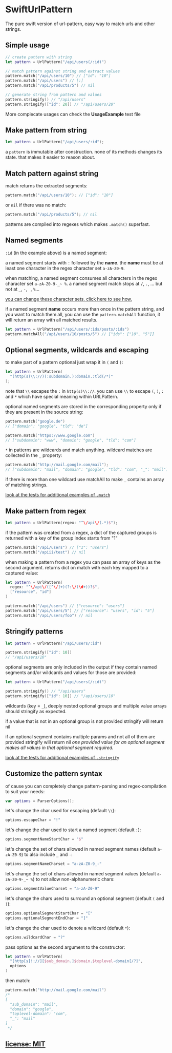 # SwiftUrlPattern

The pure swift version of url-pattern, easy way to match urls and other strings.

## Simple usage

``` swift
// create pattern with string
let pattern = UrlPattern("/api/users(/:id)")

// match pattern against string and extract values
pattern.match("/api/users/10") // ["id": "10"]
pattern.match("/api/users") // [:]
pattern.match("/api/products/5") // nil

// generate string from pattern and values
pattern.stringify() // "/api/users"
pattern.stringify(["id": 20]) // "/api/users/20"
```

More complecate usages can check the **UsageExample** test file

## Make pattern from string

```swift
let pattern = UrlPattern("/api/users/:id");
```

a `pattern` is immutable after construction.
none of its methods changes its state.
that makes it easier to reason about.

## Match pattern against string

match returns the extracted segments:

```swift
pattern.match("/api/users/10"); // ["id": "10"]
```

or `nil` if there was no match:

``` swift
pattern.match("/api/products/5"); // nil
```

patterns are compiled into regexes which makes `.match()` superfast.

## Named segments

`:id` (in the example above) is a named segment:

a named segment starts with `:` followed by the **name**.
the **name** must be at least one character in the regex character set `a-zA-Z0-9`.

when matching, a named segment consumes all characters in the regex character set
`a-zA-Z0-9-_~ %`.
a named segment match stops at `/`, `.`, ... but not at `_`, `-`, ` `, `%`...

[you can change these character sets. click here to see how.](#Customize-the-pattern-syntax)

if a named segment **name** occurs more than once in the pattern string,
and you want to match them all, you can use the `pattern.matchAll` function,
it will return an array with all matched results.
    
```swift
let pattern = UrlPattern("/api/users/:ids/posts/:ids")
pattern.matchAll("/api/users/10/posts/5") // ["ids": ["10", "5"]]
```

## Optional segments, wildcards and escaping

to make part of a pattern optional just wrap it in `(` and `)`:

```swift
let pattern = UrlPattern(
  "(http(s)\\://)(:subdomain.):domain.:tld(/*)"
);
```

note that `\\` escapes the `:` in `http(s)\\://`.
you can use `\\` to escape `(`, `)`, `:` and `*` which have special meaning within
URLPattern.

optional named segments are stored in the corresponding property only if they are present in the source string:

```swift
pattern.match("google.de")
// ["domain": "google", "tld": "de"]
```

```swift
pattern.match("https://www.google.com")
// ["subdomain": "www", "domain": "google", "tld": "com"]
```

`*` in patterns are wildcards and match anything.
wildcard matches are collected in the `_` property:

```swift
pattern.match("http://mail.google.com/mail");
// ["subdomain": "mail", "domain": "google", "tld": "com", "_": "mail"]
```

if there is more than one wildcard use matchAll to make `_` contains an array of matching strings.

[look at the tests for additional examples of `.match`](Tests/URLPatternTests/MatchFixtures.swift)

## Make pattern from regex

```swift
let pattern = UrlPattern(regex: "^\/api\/(.*)$");
```

if the pattern was created from a regex, a dict of the captured groups is returned with a key of the group index starts from "1"

```swift
pattern.match("/api/users") // ["1": "users"]
pattern.match("/apiii/test") // nil
```

when making a pattern from a regex
you can pass an array of keys as the second argument.
returns dict on match with each key mapped to a captured value:

```swift
let pattern = UrlPattern(
  regex: "^\/api\/([^\/]+)(?:\/(\d+))?$",
  ["resource", "id"]
)

pattern.match("/api/users") // ["resource": "users"]
pattern.match("/api/users/5") // ["resource": "users", "id": "5"]
pattern.match("/api/users/foo") // nil
```

## Stringify patterns

```swift
let pattern = UrlPattern("/api/users/:id")

pattern.stringify(["id": 10])
// "/api/users/10"
```

optional segments are only included in the output if they contain named segments
and/or wildcards and values for those are provided:

```swift
let pattern = UrlPattern("/api/users(/:id)")

pattern.stringify() // "/api/users"
pattern.stringify(["id": 10]) // "/api/users/10"

```

wildcards (key = `_`), deeply nested optional groups and multiple value arrays should stringify as expected.

if a value that is not in an optional group is not provided stringify will return nil

if an optional segment contains multiple params and not all of them are provided stringify will return nil
*one provided value for an optional segment makes all values in that optional segment required.*

[look at the tests for additional examples of `.stringify`](Tests/URLPatternTests/StringifyFixtures.swift)

## Customize the pattern syntax

of cause you can completely change pattern-parsing and regex-compilation to suit your needs:

```swift
var options = ParserOptions();
```

let's change the char used for escaping (default `\\`):

```swift
options.escapeChar = "!"
```

let's change the char used to start a named segment (default `:`):

```swift
options.segmentNameStartChar = "$"
```

let's change the set of chars allowed in named segment names (default `a-zA-Z0-9`)
to also include `_` and `-`:

```swift
options.segmentNameCharset = "a-zA-Z0-9_-"
```

let's change the set of chars allowed in named segment values
(default `a-zA-Z0-9-_~ %`) to not allow non-alphanumeric chars:

```swift
options.segmentValueCharset = "a-zA-Z0-9"
```

let's change the chars used to surround an optional segment (default `(` and `)`):

```swift
options.optionalSegmentStartChar = "["
options.optionalSegmentEndChar = "]"
```

let's change the char used to denote a wildcard (default `*`):

```swift
options.wildcardChar = "?"
```

pass options as the second argument to the constructor:

```swift
let pattern = UrlPattern(
  "[http[s]!://][$sub_domain.]$domain.$toplevel-domain[/?]",
  options
)
```

then match:

```swift
pattern.match("http://mail.google.com/mail")
/*
[
  "sub_domain": "mail",
  "domain": "google",
  "toplevel-domain": "com",
  "_": "mail"
]
 */
```

## [license: MIT](LICENSE)
